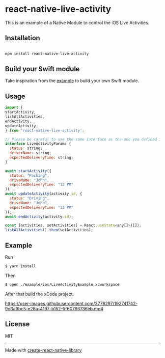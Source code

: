 # react-native-live-activity

This is an example of a Native Module to control the iOS Live Activities.

## Installation

```sh

npm install react-native-live-activity

```

## Build your Swift module

Take inspiration from the [example](./example/ios/LiveActivityDynamicIsland/LiveActivityDynamicIsland.swift) to build your own Swift module.

## Usage

```js
import {
startActivity,
listAllActivities,
endActivity,
updateActivity,
} from 'react-native-live-activity';

// Please be careful to use the same interface as the one you defined in your Swift module.
interface LiveActivityParams {
  status: string;
  driverName: string;
  expectedDeliveryTime: string;
}

await startActivity({
  status: "Packing",
  driveName: "John",
  expectedDeliveryTime: "12 PM"
})
await updateActivity(activity.id, {
  status: "Driving",
  driveName: "John",
  expectedDeliveryTime: "12 PM"
});
await endActivity(activity.id);

const [activities, setActivities] = React.useState<any[]>([]);
listAllActivities().then(setActivities);

```

## Example

Run

```bash
$ yarn install
```

Then

```bash
$ open ./example/ios/LiveActivityExample.xcworkspace
```

After that build the xCode project.



https://user-images.githubusercontent.com/3778297/192741742-9d3a9bc5-e26a-4197-b152-5f60796736eb.mp4


## License

MIT

---

Made with [create-react-native-library](https://github.com/callstack/react-native-builder-bob)
